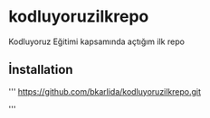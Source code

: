 # kodluyoruzilkrepo
Kodluyoruz Eğitimi kapsamında açtığım ilk repo

##  İnstallation

'''
https://github.com/bkarlida/kodluyoruzilkrepo.git

'''
